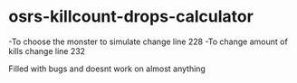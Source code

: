 # osrs-killcount-drops-calculator

-To choose the monster to simulate change line 228
-To change amount of kills change line 232

Filled with bugs and doesnt work on almost anything
